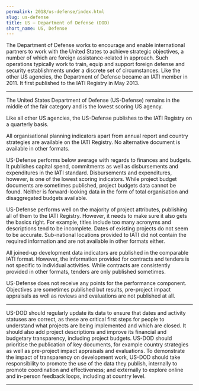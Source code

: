 ```yaml
---
permalink: 2018/us-defense/index.html
slug: us-defense
title: US – Department of Defense (DOD)
short_name: US, Defense
---
```


The Department of Defense works to encourage and enable international partners to work with the United States to achieve strategic objectives, a number of which are foreign assistance-related in approach. Such operations typically work to train, equip and support foreign defense and security establishments under a discrete set of circumstances. Like the other US agencies, the Department of Defense became an IATI member in 2011. It first published to the IATI Registry in May 2013.

---

The United States Department of Defense (US-Defense) remains in the middle of the fair category and is the lowest scoring US agency.

Like all other US agencies, the US-Defense publishes to the IATI Registry on a quarterly basis. 

All organisational planning indicators apart from annual report and country strategies are available on the IATI Registry. No alternative document is available in other formats. 

US-Defense performs below average with regards to finances and budgets. It publishes capital spend, commitments as well as disbursements and expenditures in the IATI standard. Disbursements and expenditures, however, is one of the lowest scoring indicators. While project budget documents are sometimes published, project budgets data cannot be found. Neither is forward-looking data in the form of total organisation and disaggregated budgets available. 

US-Defense performs well on the majority of project attributes, publishing all of them to the IATI Registry. However, it needs to make sure it also gets the basics right. For example, titles include too many acronyms and descriptions tend to be incomplete. Dates of existing projects do not seem to be accurate. Sub-national locations provided to IATI did not contain the required information and are not available in other formats either. 

All joined-up development data indicators are published in the comparable IATI format. However, the information provided for contracts and tenders is not specific to individual activities. While contracts are consistently provided in other formats, tenders are only published sometimes. 

US-Defense does not receive any points for the performance component. Objectives are sometimes published but results, pre-project impact appraisals as well as reviews and evaluations are not published at all. 


---

US-DOD should regularly update its data to ensure that dates and activity statuses are correct, as these are critical first steps for people to understand what projects are being implemented and which are closed. 
It should also add project descriptions and improve its financial and budgetary transparency, including project budgets. 
US-DOD should prioritise the publication of key documents, for example country strategies as well as pre-project impact appraisals and evaluations. 
To demonstrate the impact of transparency on development work, US-DOD should take responsibility to promote the use of the data they publish, internally to promote coordination and effectiveness; and externally to explore online and in-person feedback loops, including at country level. 

---
